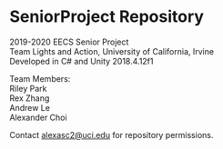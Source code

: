 # SeniorProject Repository  
2019-2020 EECS Senior Project  
Team Lights and Action, University of California, Irvine  
Developed in C# and Unity 2018.4.12f1 
  
Team Members:  
Riley Park  
Rex Zhang  
Andrew Le  
Alexander Choi  
  
Contact alexasc2@uci.edu for repository permissions.  
